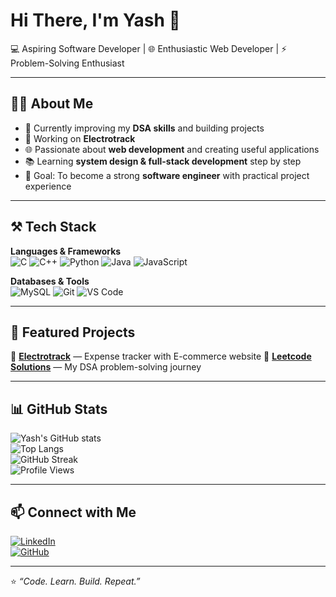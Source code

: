 # Hi There,  I'm Yash 👋  

💻 Aspiring Software Developer | 🌐 Enthusiastic Web Developer | ⚡ Problem-Solving Enthusiast  

---

## 👨‍💻 About Me  
- 🌱 Currently improving my **DSA skills** and building projects  
- 🔭 Working on **Electrotrack** 
- 🌐 Passionate about **web development** and creating useful applications  
- 📚 Learning **system design & full-stack development** step by step  
- 🎯 Goal: To become a strong **software engineer** with practical project experience  

---

## ⚒️ Tech Stack  

**Languages & Frameworks**  
![C](https://img.shields.io/badge/-C-A8B9CC?logo=c&logoColor=white)
![C++](https://img.shields.io/badge/-C++-00599C?logo=cplusplus&logoColor=white)
![Python](https://img.shields.io/badge/-Python-3776AB?logo=python&logoColor=white)
![Java](https://img.shields.io/badge/-Java-007396?logo=java&logoColor=white)
![JavaScript](https://img.shields.io/badge/-JavaScript-F7DF1E?logo=javascript&logoColor=black)

**Databases & Tools**  
![MySQL](https://img.shields.io/badge/-MySQL-4479A1?logo=mysql&logoColor=white)
![Git](https://img.shields.io/badge/-Git-F05032?logo=git&logoColor=white)
![VS Code](https://img.shields.io/badge/-VSCode-007ACC?logo=visualstudiocode&logoColor=white)

---

## 📂 Featured Projects  

🔹 [**Electrotrack**](https://github.com/Yash-109/Electrotrack) — Expense tracker with E-commerce website
🔹 [**Leetcode Solutions**](https://github.com/Yash-109/Leetcode-solutions) — My DSA problem-solving journey  

---

## 📊 GitHub Stats  

![Yash's GitHub stats](https://github-readme-stats.vercel.app/api?username=Yash-109&show_icons=true&theme=radical)  
![Top Langs](https://github-readme-stats.vercel.app/api/top-langs/?username=Yash-109&layout=compact&theme=radical)  
![GitHub Streak](https://github-readme-streak-stats.herokuapp.com?user=Yash-109&theme=radical&date_format=M%20j%5B,%20Y%5D&v=1)  
![Profile Views](https://komarev.com/ghpvc/?username=Yash-109&style=flat-square&color=blue&count=1000)


---

## 📫 Connect with Me  

[![LinkedIn](https://img.shields.io/badge/-LinkedIn-0A66C2?logo=linkedin&logoColor=white)](https://www.linkedin.com/)  
[![GitHub](https://img.shields.io/badge/-GitHub-181717?logo=github&logoColor=white)](https://github.com/Yash-109)  

---

⭐️ *“Code. Learn. Build. Repeat.”*  
